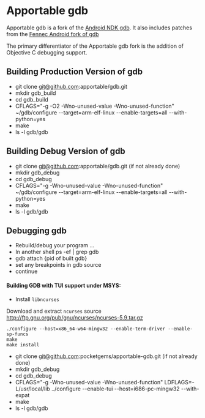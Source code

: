 Apportable gdb
==============

Apportable gdb is a fork of the [Android NDK gdb](https://android.googlesource.com/toolchain/gdb/). It also includes patches from the [Fennec Android fork of gdb](https://github.com/darchons/android-gdb)

The primary differentiator of the Apportable gdb fork is the addition of Objective C debugging support.


Building Production Version of gdb
----------------------------------

- git clone git@github.com:apportable/gdb.git
- mkdir gdb_build
- cd gdb_build
- CFLAGS="-g -O2 -Wno-unused-value -Wno-unused-function" ~/gdb/configure --target=arm-elf-linux --enable-targets=all --with-python=yes
- make
- ls -l gdb/gdb


Building Debug Version of gdb
-----------------------------

- git clone git@github.com:apportable/gdb.git (if not already done)
- mkdir gdb_debug
- cd gdb_debug
- CFLAGS="-g -Wno-unused-value -Wno-unused-function" ~/gdb/configure --target=arm-elf-linux --enable-targets=all --with-python=yes
- make
- ls -l gdb/gdb


Debugging gdb
-------------
- Rebuild/debug your program ...
- In another shell  ps -ef | grep gdb
- gdb attach {pid of built gdb}
- set any breakpoints in gdb source
- continue

#### Building GDB with TUI support under MSYS:

- Install `libncurses`

 Download and extract `ncurses` source http://ftp.gnu.org/pub/gnu/ncurses/ncurses-5.9.tar.gz
 ```
./configure --host=x86_64-w64-mingw32 --enable-term-driver --enable-sp-funcs
make
make install
```
- git clone git@github.com:pocketgems/apportable-gdb.git (if not already done)
- mkdir gdb_debug
- cd gdb_debug
- CFLAGS="-g -Wno-unused-value -Wno-unused-function" LDFLAGS=-L/usr/local/lib ../configure --enable-tui --host=i686-pc-mingw32 --with-expat
- make
- ls -l gdb/gdb
